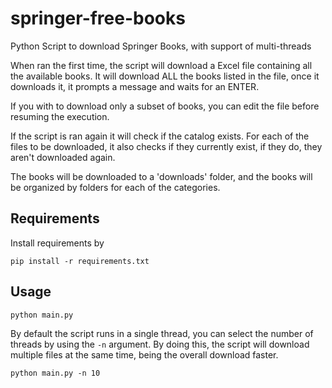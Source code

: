 # springer-free-books
Python Script to download Springer Books, with support of multi-threads

When ran the first time, the script will download a Excel file containing all
the available books. It will download ALL the books listed in the file, once it
downloads it, it prompts a message and waits for an ENTER.

If you with to download only a subset of books, you can edit the file before
resuming the execution.

If the script is ran again it will check if the catalog exists. For each of the
files to be downloaded, it also checks if they currently exist, if they do,
they aren't downloaded again.

The books will be downloaded to a 'downloads' folder, and the books will be
organized by folders for each of the categories.

## Requirements
Install requirements by

```
pip install -r requirements.txt
```

## Usage

```
python main.py
```

By default the script runs in a single thread, you can select the number of
threads by using the `-n` argument. By doing this, the script will download
multiple files at the same time, being the overall download faster.

```
python main.py -n 10
```
